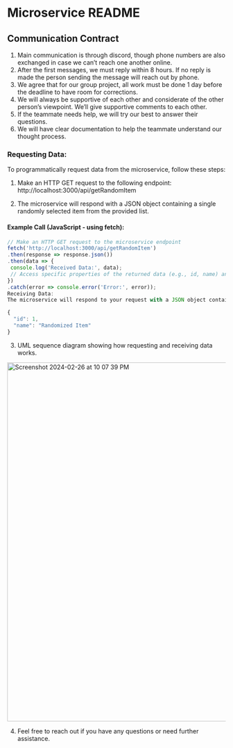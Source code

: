 # Microservice README

## Communication Contract

1. Main communication is through discord, though phone numbers are also exchanged in case we
can’t reach one another online.
2. After the first messages, we must reply within 8 hours. If no reply is made the person sending
the message will reach out by phone.
3. We agree that for our group project, all work must be done 1 day before the deadline to have
room for corrections.
4. We will always be supportive of each other and considerate of the other person’s viewpoint.
We’ll give supportive comments to each other.
5. If the teammate needs help, we will try our best to answer their questions.
6. We will have clear documentation to help the teammate understand our thought process.


### Requesting Data:

To programmatically request data from the microservice, follow these steps:

1. Make an HTTP GET request to the following endpoint:
http://localhost:3000/api/getRandomItem


2. The microservice will respond with a JSON object containing a single randomly selected item from the provided list.

#### Example Call (JavaScript - using fetch):

```javascript
// Make an HTTP GET request to the microservice endpoint
fetch('http://localhost:3000/api/getRandomItem')
.then(response => response.json())
.then(data => {
 console.log('Received Data:', data);
 // Access specific properties of the returned data (e.g., id, name) and use them in your code.
})
.catch(error => console.error('Error:', error));
Receiving Data:
The microservice will respond to your request with a JSON object containing the randomly selected item. The structure of the response will be similar to the following:

{
  "id": 1,
  "name": "Randomized Item"
}
```


3. UML sequence diagram showing how requesting and receiving data works.
<img width="826" alt="Screenshot 2024-02-26 at 10 07 39 PM" src="https://github.com/dami1025/CS361/assets/107777891/a739c7cc-19b6-4638-8932-38b5dd00b67f">

4. Feel free to reach out if you have any questions or need further assistance.


